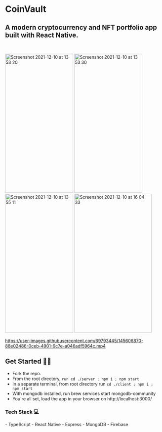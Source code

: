 
<h1>CoinVault </h1>
<h2>A modern cryptocurrency and NFT portfolio app built with React Native.</h2>
<br/>

<p float="left">
 <img width="220" height="450" alt="Screenshot 2021-12-10 at 13 53 20" src="https://user-images.githubusercontent.com/69793445/145603331-b855418a-1afb-4cdb-9f67-cf0f70b4e342.png">
<img width="220" height="450" alt="Screenshot 2021-12-10 at 13 53 30" src="https://user-images.githubusercontent.com/69793445/145603546-2e99c54e-5c44-4dac-a948-789e82296743.png">
<img width="220" height="450" alt="Screenshot 2021-12-10 at 13 55 11" src="https://user-images.githubusercontent.com/69793445/145603594-96232a33-9a83-421b-815b-945234bcac6e.png">
<img width="250" height="450" alt="Screenshot 2021-12-10 at 16 04 33" src="https://user-images.githubusercontent.com/69793445/145604311-24ef1f85-f816-4977-8467-4048ecb1472d.png">


</p>

https://user-images.githubusercontent.com/69793445/145606870-88e02486-0ceb-4901-9c7e-a046adf5964c.mp4





<h2> Get Started 👍🏼 </h2>

- Fork the repo.
- From the root directory, ``` run cd ./server ; npm i ; npm start  ```
- In a separate terminal, from root directory run ``` cd ./client ; npm i ; npm start ```
- With mongodb installed, run brew services start mongodb-community
- You're all set, load the app in your browser on http://localhost:3000/


<h3> Tech Stack 💻</h3>
- TypeScript
- React Native
- Express
- MongoDB
- Firebase


